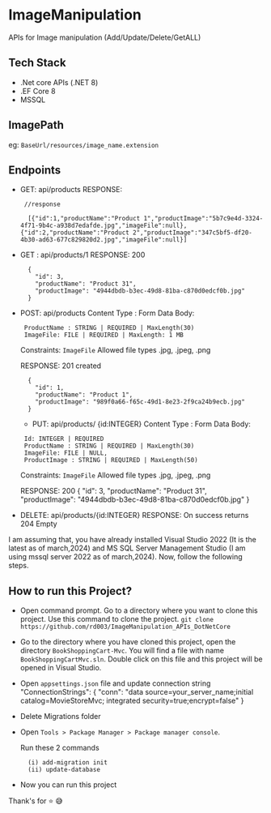 # ImageManipulation

APIs for Image manipulation (Add/Update/Delete/GetALL)

## Tech Stack

- .Net core APIs (.NET 8)
- .EF Core 8
- MSSQL

## ImagePath

eg:
`BaseUrl/resources/image_name.extension`

## Endpoints

- GET: api/products
  RESPONSE:

  ```
   //response

    [{"id":1,"productName":"Product 1","productImage":"5b7c9e4d-3324-4f71-9b4c-a938d7edafde.jpg","imageFile":null},{"id":2,"productName":"Product 2","productImage":"347c5bf5-df20-4b30-ad63-677c829820d2.jpg","imageFile":null}]
  ```

- GET : api/products/1
  RESPONSE: 200

  ```
    {
      "id": 3,
      "productName": "Product 31",
      "productImage": "4944dbdb-b3ec-49d8-81ba-c870d0edcf0b.jpg"
    }
  ```

- POST: api/products
  Content Type : Form Data
  Body:

  ```
   ProductName : STRING | REQUIRED | MaxLength(30)
   ImageFile: FILE | REQUIRED | MaxLength: 1 MB
  ```

  Constraints:
  `ImageFile` Allowed file types .jpg, .jpeg, .png

  RESPONSE: 201 created

  ```
    {
      "id": 1,
      "productName": "Product 1",
      "productImage": "989f0a66-f65c-49d1-8e23-2f9ca24b9ecb.jpg"
    }
  ```

  - PUT: api/products/ {id:INTEGER}
    Content Type : Form Data
    Body:

  ```
   Id: INTEGER | REQUIRED
   ProductName : STRING | REQUIRED | MaxLength(30)
   ImageFile: FILE | NULL,
   ProductImage : STRING | REQUIRED | MaxLength(50)
  ```

  Constraints:
  `ImageFile` Allowed file types .jpg, .jpeg, .png

  RESPONSE: 200
  {
  "id": 3,
  "productName": "Product 31",
  "productImage": "4944dbdb-b3ec-49d8-81ba-c870d0edcf0b.jpg"
  }

- DELETE: api/products/{id:INTEGER}
  RESPONSE: On success returns 204 Empty

I am assuming that, you have already installed Visual Studio 2022 (It is the latest as of march,2024) and MS SQL Server Management Studio (I am using mssql server 2022 as of march,2024). Now, follow the following steps.

## How to run this Project?

- Open command prompt. Go to a directory where you want to clone this project. Use this command to clone the project.
  `git clone https://github.com/rd003/ImageManipulation_APIs_DotNetCore`
  
- Go to the directory where you have cloned this project, open the directory `BookShoppingCart-Mvc`. You will find a file with name `BookShoppingCartMvc.sln`. Double click on this file and this project will be opened in Visual Studio.

- Open `appsettings.json` file and update connection string
  "ConnectionStrings": {
    "conn": "data source=your_server_name;initial catalog=MovieStoreMvc; integrated security=true;encrypt=false"
  }

- Delete Migrations folder

- Open `Tools > Package Manager > Package manager console`.

  Run these 2 commands
  
  ```
    (i) add-migration init
    (ii) update-database
  ```

- Now you can run this project

Thank's for ⭐ 😅
